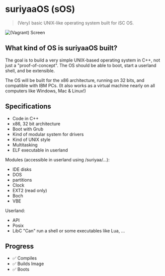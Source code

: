 # suriyaaOS (sOS)

> (Very) basic UNIX-like operating system built for iSC OS.


![(Vagrant) Screen](https://raw.githubusercontent.com/SamyPesse/How-to-Make-a-Computer-Operating-System/master/preview.png)


## What kind of OS is suriyaaOS built?

The	goal is	to build a very	simple UNIX-based	operating	system in	C++, not just	a	"proof-of-concept".	The	OS should	be able	to boot,	start	a	userland shell,	and	be extensible.

The	OS will	be built for the x86 architecture, running on	32 bits, and compatible	with IBM PCs. (It also works as a virtual machine nearly on all computers like Windows, Mac & Linux!)


## Specifications

* Code in	C++
* x86, 32	bit	architecture
* Boot with Grub
* Kind of modular	system for drivers
* Kind of UNIX style
* Multitasking
* ELF	executable in userland

Modules (accessible in userland using /suriyaa/...):
* IDE disks
* DOS
* partitions
* Clock
* EXT2 (read only)
* Boch
* VBE

Userland:
* API
* Posix
* LibC "Can" run a shell or some executables like Lua, ...


## Progress

  - :white_check_mark: Compiles
  - :white_check_mark: Builds Image
  - :white_check_mark: Boots
